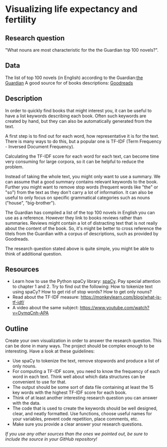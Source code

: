 # Visualizing life expectancy and fertility

## Research question

 "What nouns are most characteristic for the the Guardian top 100 novels?".

## Data

The list of top 100 novels (in English) according to the Guardian:[the Guardian](https://www.theguardian.com/books/2015/aug/17/the-100-best-novels-written-in-english-the-full-list)
A good source for of books descriptions: [Goodreads](https://www.goodreads.com/)

## Description

In order to quickly find books that might interest you, it can be useful to have a list keywords describing each book. Often such keywords are created by hand, but they can also be automatically generated from the text.  

A first step is to find out for each word, how representative it is for the text. There is many ways to do this, but a popular one is TF-IDF (Term Frequency - Inversed Document Frequency).

Calculating the TF-IDF score for each word for each text, can become time very consuming for large corpora, so it can be helpful to reduce the problem.

Instead of taking the whole text, you might only want to use a summary. We can assume that a good summary contains relevant keywords to the book. Further you might want to remove stop words (frequent words like "the" or "so") from the text as they don't carry a lot of information. It can also be useful to only focus on specific grammatical categories such as nouns ("house", "big-brother").

The Guardian has compiled a list of the top 100 novels in English you can use as a reference. However they link to books reviews rather than summaries. Reviews might contain a lot of distracting text that is not really about the content of the book. So, it's might be better to cross reference the titels from the Guardian with a corpus of descriptions, such as provided by Goodreads.

The research question stated above is quite simple, you might be able to think of additional question.

## Resources

* Learn how to use the Python spaCy library: [spaCy](https://course.spacy.io/en). Pay special attention to chapter 1 and 2. Try to find out the following: How to tokenize text using spaCy? How to get rid of stop words? How to get only nouns?
* Read about the TF-IDF measure: https://monkeylearn.com/blog/what-is-tf-idf/
* A video about the same subject: https://www.youtube.com/watch?v=OymqCnh-APA

## Outline

Create your own visualization in order to answer the research question. This can be done in many ways. The project should be complex enough to be interesting. Have a look at these guidelines:

* Use spaCy to tokenize the text, remove stopwords and produce a list of only nouns.
* For computing a TF-IDF score, you need to know the frequency of each word in each text. Think well about which data structures can be convenient to use for that.
* The output should be some sort of data file containing at least the 15 key words with the highest TF-IDF score for each book.
* Think of at least another interesting research question you can answer with the data.
* The code that is used to create the keywords should be well designed, clear, and neatly formatted. Use functions, choose useful names for your variables, prevent code repetition, place comments, etc.
* Make sure you provide a clear answer your research questions.

_If you use any other sources than the ones we pointed out, be sure to include the source in your GitHub repository!_
